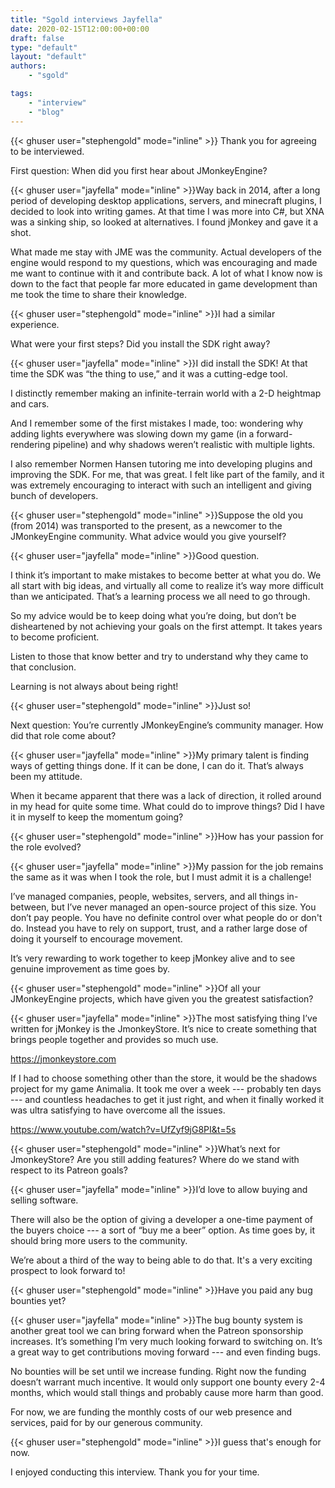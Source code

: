 ```yaml
---
title: "Sgold interviews Jayfella"
date: 2020-02-15T12:00:00+00:00
draft: false
type: "default"
layout: "default"
authors:
    - "sgold"

tags:
    - "interview"
    - "blog"
---
```


{{< ghuser  user="stephengold" mode="inline" >}}
Thank you for agreeing to be interviewed.

First question: When did you first hear about JMonkeyEngine?

{{< ghuser  user="jayfella" mode="inline" >}}Way back in 2014, after a long period of developing desktop applications,
servers, and minecraft plugins, I decided to look into writing games.
At that time I was more into C#, but XNA was a sinking ship,
so looked at alternatives.
I found jMonkey and gave it a shot.

What made me stay with JME was the community.
Actual developers of the engine would respond to my questions,
which was encouraging and made me want to continue with it and contribute back.
A lot of what I know now is down to the fact that people far more educated
in game development than me took the time to share their knowledge.

{{< ghuser  user="stephengold" mode="inline" >}}I had a similar experience.

What were your first steps? Did you install the SDK right away?

{{< ghuser  user="jayfella" mode="inline" >}}I did install the SDK!
At that time the SDK was “the thing to use,” and it was a cutting-edge tool.

I distinctly remember making an infinite-terrain world with a
2-D heightmap and cars.

And I remember some of the first mistakes I made, too:
wondering why adding lights everywhere was slowing down my game
(in a forward-rendering pipeline) and why shadows weren’t realistic
with multiple lights.

I also remember Normen Hansen tutoring me into developing plugins
and improving the SDK.
For me, that was great.
I felt like part of the family, and it was extremely encouraging to
interact with such an intelligent and giving bunch of developers.

{{< ghuser  user="stephengold" mode="inline" >}}Suppose the old you (from 2014) was transported to the present,
as a newcomer to the JMonkeyEngine community.
What advice would you give yourself?

{{< ghuser  user="jayfella" mode="inline" >}}Good question.

I think it’s important to make mistakes to become better at what you do.
We all start with big ideas,
and virtually all come to realize it’s way more difficult than we anticipated.
That’s a learning process we all need to go through.

So my advice would be to keep doing what you’re doing,
but don’t be disheartened by not achieving your goals on the first attempt.
It takes years to become proficient.

Listen to those that know better and try to understand why they came to
that conclusion.

Learning is not always about being right!

{{< ghuser  user="stephengold" mode="inline" >}}Just so!

Next question: You’re currently JMonkeyEngine’s community manager.
How did that role come about?

{{< ghuser  user="jayfella" mode="inline" >}}My primary talent is finding ways of getting things done.
If it can be done, I can do it.
That’s always been my attitude.

When it became apparent that there was a lack of direction,
it rolled around in my head for quite some time.
What could do to improve things?
Did I have it in myself to keep the momentum going?

{{< ghuser  user="stephengold" mode="inline" >}}How has your passion for the role evolved?

{{< ghuser  user="jayfella" mode="inline" >}}My passion for the job remains the same as it was when I took the role,
but I must admit it is a challenge!

I’ve managed companies, people, websites, servers, and all things in-between,
but I’ve never managed an open-source project of this size.
You don’t pay people.
You have no definite control over what people do or don't do.
Instead you have to rely on support, trust, and a rather large dose of
doing it yourself to encourage movement.

It’s very rewarding to work together to keep jMonkey alive
and to see genuine improvement as time goes by.

{{< ghuser  user="stephengold" mode="inline" >}}Of all your JMonkeyEngine projects,
which have given you the greatest satisfaction?

{{< ghuser  user="jayfella" mode="inline" >}}The most satisfying thing I’ve written for jMonkey is the JmonkeyStore.
It’s nice to create something that brings people together and provides
so much use.

https://jmonkeystore.com

If I had to choose something other than the store, it would be the
shadows project for my game Animalia.
It took me over a week --- probably ten days ---
and countless headaches to get it just right, and when it finally worked
it was ultra satisfying to have overcome all the issues.

https://www.youtube.com/watch?v=UfZyf9jG8PI&t=5s

{{< ghuser  user="stephengold" mode="inline" >}}What’s next for JmonkeyStore?
Are you still adding features?
Where do we stand with respect to its Patreon goals?

{{< ghuser  user="jayfella" mode="inline" >}}I’d love to allow buying and selling software.

There will also be the option of giving a developer a one-time payment
of the buyers choice --- a sort of “buy me a beer” option.
As time goes by, it should bring more users to the community.

We’re about a third of the way to being able to do that.
It's a very exciting prospect to look forward to!

{{< ghuser  user="stephengold" mode="inline" >}}Have you paid any bug bounties yet?

{{< ghuser  user="jayfella" mode="inline" >}}The bug bounty system is another great
tool we can bring forward when the Patreon sponsorship increases.
It’s something I’m very much looking forward to switching on.
It’s a great way to get contributions moving forward --- and even finding bugs.

No bounties will be set until we increase funding.
Right now the funding doesn’t warrant much incentive.
It would only support one bounty every 2-4 months,
which would stall things and probably cause more harm than good.

For now, we are funding the monthly costs of our web presence and services,
paid for by our generous community.

{{< ghuser  user="stephengold" mode="inline" >}}I guess that's enough for now.

I enjoyed conducting this interview.  Thank you for your time.